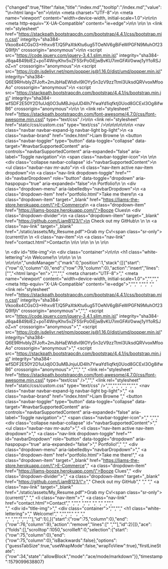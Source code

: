 {"changed":true,"filter":false,"title":"index.md","tooltip":"/index.md","value":"<!DOCTYPE html>\n<html lang=\"en\">\n\n<head>\n  <meta charset=\"UTF-8\">\n  <meta name=\"viewport\" content=\"width=device-width, initial-scale=1.0\">\n\n\n  <meta http-equiv=\"X-UA-Compatible\" content=\"ie=edge\">\n\n  <title>Liam Browne</title>\n\n  <!--Boostrap Links for Css, Js and Jquery --->\n  <link rel=\"stylesheet\" href=\"https://stackpath.bootstrapcdn.com/bootstrap/4.4.1/css/bootstrap.min.css\" integrity=\"sha384-Vkoo8x4CGsO3+Hhxv8T/Q5PaXtkKtu6ug5TOeNV6gBiFeWPGFN9MuhOf23Q9Ifjh\" crossorigin=\"anonymous\">\n\n  <script src=\"https://code.jquery.com/jquery-3.4.1.slim.min.js\" integrity=\"sha384-J6qa4849blE2+poT4WnyKhv5vZF5SrPo0iEjwBvKU7imGFAV0wwj1yYfoRSJoZ+n\" crossorigin=\"anonymous\"></script>\n  <script src=\"https://cdn.jsdelivr.net/npm/popper.js@1.16.0/dist/umd/popper.min.js\" integrity=\"sha384-Q6E9RHvbIyZFJoft+2mJbHaEWldlvI9IOYy5n3zV9zzTtmI3UksdQRVvoxMfooAo\" crossorigin=\"anonymous\"></script>\n  <script src=\"https://stackpath.bootstrapcdn.com/bootstrap/4.4.1/js/bootstrap.min.js\" integrity=\"sha384-wfSDF2E50Y2D1uUdj0O3uMBJnjuUD4Ih7YwaYd1iqfktj0Uod8GCExl3Og8ifwB6\" crossorigin=\"anonymous\"></script>\n\n  <!--Boostrap Links for Font Awesome--->\n  <link rel=\"stylesheet\" href=\"https://stackpath.bootstrapcdn.com/font-awesome/4.7.0/css/font-awesome.min.css\" type=\"text/css\" />\n\n  <link rel=\"stylesheet\" href=\"static/css/custom.css\" type=\"text/css\" />\n\n</head>\n\n<body>\n\n\n  <nav class=\"navbar navbar-expand-lg navbar-light bg-light\">\n    <a class=\"navbar-brand\" href=\"index.html\">Liam Browne </a>\n    <button class=\"navbar-toggler\" type=\"button\" data-toggle=\"collapse\" data-target=\"#navbarSupportedContent\" aria-controls=\"navbarSupportedContent\" aria-expanded=\"false\" aria-label=\"Toggle navigation\">\n    <span class=\"navbar-toggler-icon\"></span>\n  </button>\n\n    <div class=\"collapse navbar-collapse\" id=\"navbarSupportedContent\">\n      <ul class=\"navbar-nav mr-auto\">\n        <li class=\"nav-item active nav-item dropdown\">\n          <a class=\"nav-link dropdown-toggle\" href=\"\" id=\"navbarDropdown\" role=\"button\" data-toggle=\"dropdown\" aria-haspopup=\"true\" aria-expanded=\"false\">\n          Portfolio!\n        </a>\n          <div class=\"dropdown-menu\" aria-labelledby=\"navbarDropdown\">\n            <a class=\"dropdown-item\" href=\"portfolio.html\">Take me there!</a>\n            <a class=\"dropdown-item\" target=\"_blank\" href=\"https://liams-the-store.herokuapp.com/\">E-Commerce</a>\n            <a class=\"dropdown-item\" href=\"https://liams-booze.herokuapp.com/\">Booze Clues</a>\n            <div class=\"dropdown-divider\"></div>\n            <a class=\"dropdown-iitem\" target=\"_blank\" href=\"https://github.com/LiamB123/\">\n           Check out my GitHub</a>\n          </div>\n        </li>\n        <a class=\"nav-link\" target=\"_blank\" href=\"./static/assets/My_Resume.pdf\">Grab my Cv!<span class=\"sr-only\">(current)</span></a>\n        </li>\n        <li class=\"nav-item\">\n          <a class=\"nav-link\" href=\"contact.html\">Contact</a>\n        </li>\n\n      </ul>\n\n    </div>\n  </nav>\n  <!----Masthead Section---->\n\n  <section>\n    <div id=\"title-img\">\n      <div class=\"container\">\n\n\n        <h1 class=\"white-lettering\">\n          Welcome!\n        </h1>\n\n\n      </div>\n    </div>\n  </section>\n\n\n</html>\n","undoManager":{"mark":0,"position":1,"stack":[[{"start":{"row":0,"column":0},"end":{"row":79,"column":0},"action":"insert","lines":["<!DOCTYPE html>","<html lang=\"en\">","","<head>","  <meta charset=\"UTF-8\">","  <meta name=\"viewport\" content=\"width=device-width, initial-scale=1.0\">","","","  <meta http-equiv=\"X-UA-Compatible\" content=\"ie=edge\">","","  <title>Liam Browne</title>","","  <!--Boostrap Links for Css, Js and Jquery --->","  <link rel=\"stylesheet\" href=\"https://stackpath.bootstrapcdn.com/bootstrap/4.4.1/css/bootstrap.min.css\" integrity=\"sha384-Vkoo8x4CGsO3+Hhxv8T/Q5PaXtkKtu6ug5TOeNV6gBiFeWPGFN9MuhOf23Q9Ifjh\" crossorigin=\"anonymous\">","","  <script src=\"https://code.jquery.com/jquery-3.4.1.slim.min.js\" integrity=\"sha384-J6qa4849blE2+poT4WnyKhv5vZF5SrPo0iEjwBvKU7imGFAV0wwj1yYfoRSJoZ+n\" crossorigin=\"anonymous\"></script>","  <script src=\"https://cdn.jsdelivr.net/npm/popper.js@1.16.0/dist/umd/popper.min.js\" integrity=\"sha384-Q6E9RHvbIyZFJoft+2mJbHaEWldlvI9IOYy5n3zV9zzTtmI3UksdQRVvoxMfooAo\" crossorigin=\"anonymous\"></script>","  <script src=\"https://stackpath.bootstrapcdn.com/bootstrap/4.4.1/js/bootstrap.min.js\" integrity=\"sha384-wfSDF2E50Y2D1uUdj0O3uMBJnjuUD4Ih7YwaYd1iqfktj0Uod8GCExl3Og8ifwB6\" crossorigin=\"anonymous\"></script>","","  <!--Boostrap Links for Font Awesome--->","  <link rel=\"stylesheet\" href=\"https://stackpath.bootstrapcdn.com/font-awesome/4.7.0/css/font-awesome.min.css\" type=\"text/css\" />","","  <link rel=\"stylesheet\" href=\"static/css/custom.css\" type=\"text/css\" />","","</head>","","<body>","","","  <nav class=\"navbar navbar-expand-lg navbar-light bg-light\">","    <a class=\"navbar-brand\" href=\"index.html\">Liam Browne </a>","    <button class=\"navbar-toggler\" type=\"button\" data-toggle=\"collapse\" data-target=\"#navbarSupportedContent\" aria-controls=\"navbarSupportedContent\" aria-expanded=\"false\" aria-label=\"Toggle navigation\">","    <span class=\"navbar-toggler-icon\"></span>","  </button>","","    <div class=\"collapse navbar-collapse\" id=\"navbarSupportedContent\">","      <ul class=\"navbar-nav mr-auto\">","        <li class=\"nav-item active nav-item dropdown\">","          <a class=\"nav-link dropdown-toggle\" href=\"\" id=\"navbarDropdown\" role=\"button\" data-toggle=\"dropdown\" aria-haspopup=\"true\" aria-expanded=\"false\">","          Portfolio!","        </a>","          <div class=\"dropdown-menu\" aria-labelledby=\"navbarDropdown\">","            <a class=\"dropdown-item\" href=\"portfolio.html\">Take me there!</a>","            <a class=\"dropdown-item\" target=\"_blank\" href=\"https://liams-the-store.herokuapp.com/\">E-Commerce</a>","            <a class=\"dropdown-item\" href=\"https://liams-booze.herokuapp.com/\">Booze Clues</a>","            <div class=\"dropdown-divider\"></div>","            <a class=\"dropdown-iitem\" target=\"_blank\" href=\"https://github.com/LiamB123/\">","           Check out my GitHub</a>","          </div>","        </li>","        <a class=\"nav-link\" target=\"_blank\" href=\"./static/assets/My_Resume.pdf\">Grab my Cv!<span class=\"sr-only\">(current)</span></a>","        </li>","        <li class=\"nav-item\">","          <a class=\"nav-link\" href=\"contact.html\">Contact</a>","        </li>","","      </ul>","","    </div>","  </nav>","  <!----Masthead Section---->","","  <section>","    <div id=\"title-img\">","      <div class=\"container\">","","","        <h1 class=\"white-lettering\">","          Welcome!","        </h1>","","","      </div>","    </div>","  </section>"," ","</footer>","","</html>",""],"id":1}],[{"start":{"row":75,"column":0},"end":{"row":76,"column":9},"action":"remove","lines":[" ","</footer>"],"id":2}]]},"ace":{"folds":[],"scrolltop":1050,"scrollleft":0,"selection":{"start":{"row":75,"column":0},"end":{"row":75,"column":0},"isBackwards":false},"options":{"guessTabSize":true,"useWrapMode":false,"wrapToView":true},"firstLineState":{"row":34,"state":"allowBlock","mode":"ace/mode/markdown"}},"timestamp":1579099638807}
